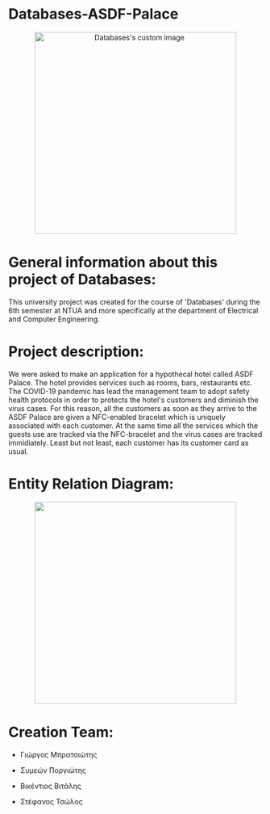 # Databases-ASDF-Palace

<p align="center">
  <img src="https://user-images.githubusercontent.com/62433719/180450844-6d606898-0aff-408f-ba18-b92657d5ed77.png" alt="Databases's custom image" width="400" />
</p>

# General information about this project of Databases:
This university project was created for the course of 'Databases' during the 6th semester at ΝΤUA and more specifically at the department of Electrical and Computer Engineering. 

# Project description:
We were asked to make an application for a hypothecal hotel called ASDF Palace. Τhe hotel provides services such as rooms, bars, restaurants etc. The COVID-19 pandemic has lead the management team to adopt safety health protocols in order to protects the hotel's customers and diminish the virus cases. For this reason, all the customers as soon as they arrive to the ASDF Palace are given a NFC-enabled bracelet which is uniquely associated with each customer. At the same time all the services which the guests use are tracked via the NFC-bracelet and the virus cases are tracked immidiately. Least but not least, each customer has its customer card as usual.

# Entity Relation Diagram: 
<p align="center">
  <img src="https://user-images.githubusercontent.com/62433719/180456176-8794b127-80b6-4925-9253-e898153db8bd.png" width="400" />
</p>

# Creation Team:

- Γιώργος Μπρατσιώτης

- Συμεών Ποργιώτης 

- Βικέντιος Βιτάλης

- Στέφανος Τσώλος
